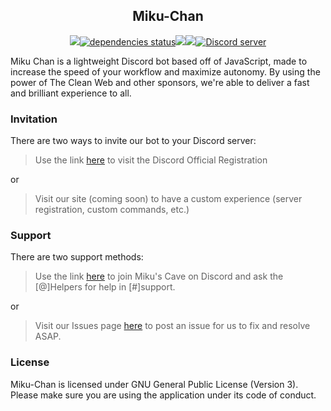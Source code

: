 <div align="center">
	<h2> Miku-Chan </h2>
	<p>	
    <a class="badge-align" href="https://www.codacy.com/app/Incrested/Miku-Chan?utm_source=github.com&amp;utm_medium=referral&amp;utm_content=Miku-Chan-Devs/Miku-Chan&amp;utm_campaign=Badge_Grade"><img src="https://api.codacy.com/project/badge/Grade/8d6c96634d3e4bc4b5bb0933ce383d46"/></a><a class="badge" href="http://david-dm.org/miku-chan-devs/miku-chan" data-reactid="26"><img src="http://david-dm.org/miku-chan-devs/miku-chan/status.svg" alt="dependencies status" data-reactid="27"></a><a href="https://circleci.com/gh/Miku-Chan-Devs"><img src="https://img.shields.io/circleci/project/github/Miku-Chan-Devs/Miku-Chan.svg" /></a><a href="https://travis-ci.org/Miku-Chan-Devs/Miku-Chan"><img src="https://travis-ci.org/Miku-Chan-Devs/Miku-Chan.svg?branch=master" /></a><a href="https://discord.gg/MaK7BtW"><img src="https://discordapp.com/api/guilds/366247860502659084/embed.png" alt="Discord server" /></a>
	</p>
</div>

Miku Chan is a lightweight Discord bot based off of JavaScript, made to increase the speed of your workflow and maximize autonomy. By using the power of The Clean Web and other sponsors, we're able to deliver a fast and brilliant experience to all.

### Invitation
There are two ways to invite our bot to your Discord server:
> Use the link [here](https://discordapp.com/oauth2/authorize?client_id=365649918142054410&scope=bot&permissions=0) to visit the Discord Official Registration

or

> Visit our site (coming soon) to have a custom experience (server registration, custom commands, etc.)

### Support
There are two support methods:
> Use the link [here](https://discord.gg/MaK7BtW) to join Miku's Cave on Discord and ask the [@]Helpers for help in [#]support.

or

> Visit our Issues page [here](https://github.com/Incrested/Miku-Chan/issues/new) to post an issue for us to fix and resolve ASAP.

### License
Miku-Chan is licensed under GNU General Public License (Version 3). Please make sure you are using the application under its code of conduct.
